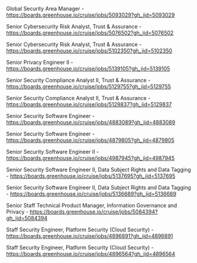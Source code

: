 Global Security Area Manager - https://boards.greenhouse.io/cruise/jobs/5093029?gh_jid=5093029

Senior Cybersecurity Risk Analyst, Trust & Assurance - https://boards.greenhouse.io/cruise/jobs/5076502?gh_jid=5076502

Senior Cybersecurity Risk Analyst, Trust & Assurance - https://boards.greenhouse.io/cruise/jobs/5102350?gh_jid=5102350

Senior Privacy Engineer II - https://boards.greenhouse.io/cruise/jobs/5139105?gh_jid=5139105

Senior Security Compliance Analyst II, Trust & Assurance - https://boards.greenhouse.io/cruise/jobs/5129755?gh_jid=5129755

Senior Security Compliance Analyst II, Trust & Assurance - https://boards.greenhouse.io/cruise/jobs/5129837?gh_jid=5129837

 Senior Security Software Engineer - https://boards.greenhouse.io/cruise/jobs/4883089?gh_jid=4883089

Senior Security Software Engineer - https://boards.greenhouse.io/cruise/jobs/4879805?gh_jid=4879805

Senior Security Software Engineer II - https://boards.greenhouse.io/cruise/jobs/4987945?gh_jid=4987945

Senior Security Software Engineer II, Data Subject Rights and Data Tagging - https://boards.greenhouse.io/cruise/jobs/5137695?gh_jid=5137695

Senior Security Software Engineer II, Data Subject Rights and Data Tagging - https://boards.greenhouse.io/cruise/jobs/5136689?gh_jid=5136689

Senior Staff Technical Product Manager, Information Governance and Privacy - https://boards.greenhouse.io/cruise/jobs/5084394?gh_jid=5084394

 Staff Security Engineer, Platform Security (Cloud Security) - https://boards.greenhouse.io/cruise/jobs/4896891?gh_jid=4896891

Staff Security Engineer, Platform Security (Cloud Security) - https://boards.greenhouse.io/cruise/jobs/4896564?gh_jid=4896564

